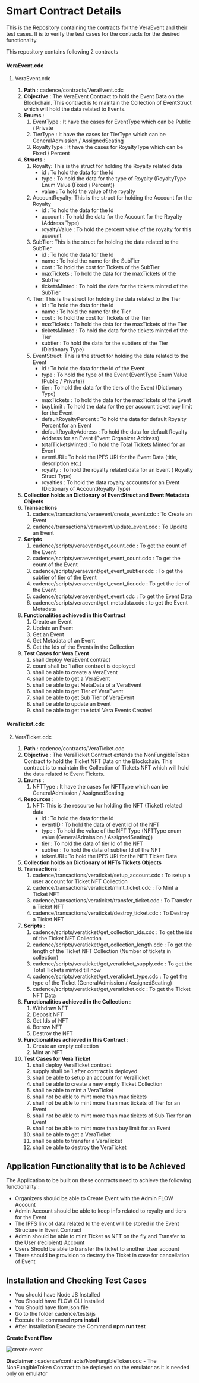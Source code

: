 #  Smart Contract Details

This is the Repository containing the contracts for the VeraEvent and their test cases. It is to verify the test cases for the contracts for the desired functionality.

This repository contains following 2 contracts

#### VeraEvent.cdc ####

1. VeraEvent.cdc

    1. **Path** : cadence/contracts/VeraEvent.cdc 
    2. **Objective** : The VeraEvent Contract to hold the Event Data on the Blockchain. This contract is to maintain the Collection of EventStruct which will hold the data related to Events.
    3. **Enums** :
        1. EventType : It have the cases for EventType which can be Public / Private
        2. TierType : It have the cases for TierType which can be GeneralAdmission / AssignedSeating
        3. RoyaltyType : It have the cases for RoyaltyType which can be Fixed / Percent
    4. **Structs** :
        1. Royalty: This is the struct for holding the Royalty related data
            * id : To hold the data for the Id
            * type : To hold the data for the type of Royalty (RoyaltyType Enum Value (Fixed / Percent))
            * value : To hold the value of the royalty
        2. AccountRoyalty: This is the struct for holding the Account for the Royalty
            * id : To hold the data for the Id
            * account : To hold the data for the Account for the Royalty (Address Type)
            * royaltyValue : To hold the percent value of the royalty for this account
        3. SubTier: This is the struct for holding the data related to the SubTier
            * id : To hold the data for the Id
            * name : To hold the name for the SubTier
            * cost : To hold the cost for Tickets of the SubTier
            * maxTickets : To hold the data for the maxTickets of the SubTier
            * ticketsMinted : To hold the data for the tickets minted of the SubTier
        4. Tier: This is the struct for holding the data related to the Tier
            * id : To hold the data for the Id
            * name : To hold the name for the Tier
            * cost : To hold the cost for Tickets of the Tier
            * maxTickets : To hold the data for the maxTickets of the Tier
            * ticketsMinted : To hold the data for the tickets minted of the Tier
            * subtier : To hold the data for the subtiers of the Tier (Dictionary Type)
        5. EventStruct: This is the struct for holding the data related to the Event
            * id : To hold the data for the Id of the Event
            * type : To hold the type of the Event (EventType Enum Value (Public / Private))
            * tier : To hold the data for the tiers of the Event (Dictionary Type)
            * maxTickets : To hold the data for the maxTickets of the Event
            * buyLimit : To hold the data for the per account ticket buy limit for the Event
            * defaultRoyaltyPercent : To hold the data for default Royalty Percent for an Event
            * defaultRoyaltyAddress : To hold the data for default Royalty Address for an Event (Event Organizer Address)
            * totalTicketsMinted : To hold the Total Tickets Minted for an Event
            * eventURI : To hold the IPFS URI for the Event Data (title, description etc.)
            * royalty : To hold the royalty related data for an Event ( Royalty Struct Type)
            * royalties : To hold the data royalty accounts for an Event (Dictionary of AccountRoyalty Type)
    5. **Collection holds an Dictionary of EventStruct and Event Metadata Objects**
    6. **Transactions**
        1. cadence/transactions/veraevent/create_event.cdc : To Create an Event
        2. cadence/transactions/veraevent/update_event.cdc : To Update an Event
    7. **Scripts**
        1. cadence/scripts/veraevent/get_count.cdc : To get the count of the Event
        2. cadence/scripts/veraevent/get_event_count.cdc : To get the count of the Event
        3. cadence/scripts/veraevent/get_event_subtier.cdc : To get the subtier of tier of the Event
        4. cadence/scripts/veraevent/get_event_tier.cdc : To get the tier of the Event
        5. cadence/scripts/veraevent/get_event.cdc : To get the Event Data
        6. cadence/scripts/veraevent/get_metadata.cdc : to get the Event Metadata
    8. **Functionalities achieved in this Contract**
        1. Create an Event
        2. Update an Event
        3. Get an Event
        4. Get Metadata of an Event
        5. Get the Ids of the Events in the Collection
    9. **Test Cases for Vera Event**
        1. shall deploy VeraEvent contract
        2. count shall be 1 after contract is deployed
        3. shall be able to create a VeraEvent
        4. shall be able to get a VeraEvent
        5. shall be able to get MetaData of a VeraEvent
        6. shall be able to get Tier of VeraEvent
        7. shall be able to get Sub Tier of VeraEvent
        8. shall be able to update an Event
        9. shall be able to get the total Vera Events Created

#### VeraTicket.cdc ####

2. VeraTicket.cdc

    1. **Path** : cadence/contracts/VeraTicket.cdc
    2. **Objective** : The VeraTicket Contract extends the NonFungibleToken Contract to hold the Ticket NFT Data on the Blockchain. This contract is to maintain the Collection of Tickets NFT which will hold the data related to Event Tickets.
    3. **Enums** :
        1. NFTType : It have the cases for NFTType which can be GeneralAdmission / AssignedSeating
    4. **Resources** :
        1. NFT: This is the resource for holding the NFT (Ticket) related data
            * id : To hold the data for the Id
            * eventID : To hold the data of event Id of the NFT
            * type : To hold the value of the NFT Type (NFTType enum value (GeneralAdmission / AssignedSeating))
            * tier : To hold the data of tier Id of the NFT
            * subtier : To hold the data of subtier Id of the NFT
            * tokenURI : To hold the IPFS URI for the NFT Ticket Data
    5. **Collection holds an Dictionary of NFTs Tickets Objects**
    6. **Transactions** :
        1. cadence/transactions/veraticket/setup_account.cdc : To setup a user account for Ticket NFT Collection
        2. cadence/transactions/veraticket/mint_ticket.cdc : To Mint a Ticket NFT
        3. cadence/transactions/veraticket/transfer_ticket.cdc : To Transfer a Ticket NFT
        4. cadence/transactions/veraticket/destroy_ticket.cdc : To Destroy a Ticket NFT
    7. **Scripts** :
        1. cadence/scripts/veraticket/get_collection_ids.cdc : To get the ids of the Ticket NFT Collection
        2. cadence/scripts/veraticket/get_collection_length.cdc : To get the length of the Ticket NFT Collection (Number of tickets in collection)
        3. cadence/scripts/veraticket/get_veraticket_supply.cdc : To get the Total Tickets minted till now
        4. cadence/scripts/veraticket/get_veraticket_type.cdc : To get the type of the Ticket (GeneralAdmission / AssignedSeating)
        5. cadence/scripts/veraticket/get_veraticket.cdc : To get the Ticket NFT Data 
    8. **Functionalities achieved in the Collection** :
        1. Withdraw NFT
        2. Deposit NFT
        3. Get Ids of NFT
        4. Borrow NFT
        5. Destroy the NFT
    9. **Functionalities achieved in this Contract** :
        1. Create an empty collection
        2. Mint an NFT
    10. **Test Cases for Vera Ticket**
        1. shall deploy VeraTicket contract
        2. supply shall be 1 after contract is deployed
        3. shall be able to setup an account for VeraTicket
        4. shall be able to create a new empty Ticket Collection
        5. shall be able to mint a VeraTicket
        6. shall not be able to mint more than max tickets
        7. shall not be able to mint more than max tickets of Tier for an Event
        8. shall not be able to mint more than max tickets of Sub Tier for an Event
        9. shall not be able to mint more than buy limit for an Event
        10. shall be able to get a VeraTicket
        11. shall be able to transfer a VeraTicket
        12. shall be able to destroy the VeraTicket


## Application Functionality that is to be Achieved

The Application to be built on these contracts need to achieve the following functionality :

* Organizers should be able to Create Event with the Admin FLOW Account
* Admin Account should be able to keep info related to royalty and tiers for the Event
* The IPFS link of data related to the event will be stored in the Event Structure in Event Contract
* Admin should be able to mint Ticket as NFT on the fly and Transfer to the User (recipient) Account
* Users Should be able to transfer the ticket to another User account
* There should be provision to destroy the Ticket in case for cancellation of Event

## Installation and Checking Test Cases

* You should have Node JS Installed
* You Should have FLOW CLI Installed
* You Should have flow.json file
* Go to the folder cadence/tests/js
* Execute the command **npm install**
* After Installation Execute the Command **npm run test**

**Create Event Flow**

![create event](/images/create_event.jpg)

**Disclaimer** : cadence/contracts/NonFungibleToken.cdc - The NonFungibleToken Contract to be deployed on the emulator as it is needed only on emulator